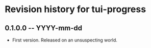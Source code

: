 # Revision history for tui-progress

## 0.1.0.0 -- YYYY-mm-dd

* First version. Released on an unsuspecting world.
